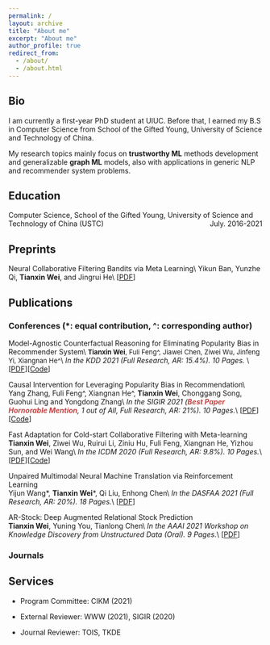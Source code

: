```yaml
---
permalink: /
layout: archive
title: "About me"
excerpt: "About me"
author_profile: true
redirect_from: 
  - /about/
  - /about.html
---
```


## Bio

I am currently a first-year PhD student at UIUC. Before that, I earned my B.S in Computer Science from School of the Gifted Young, University of Science and Technology of China. 

My research topics mainly focus on **trustworthy ML** methods development and generalizable **graph ML** models, also with applications in generic NLP and recommender system problems. 

<!-- Techniques that I'm interested in (but not limited to) are contrastive learning, graph neural network and causal inference. -->

## Education
Computer Science, School of the Gifted Young, University of Science and Technology of China (USTC) <span style="float:right;">July. 2016-2021</span>

<!-- # Research Experience


Visiting scholar in Prof. **Wei Wang** & **Yizhou Sun**’s group <span style="float:right;">July. 2019 - Sept.2019</span>  
Department of Computer Science, University of California, Los Angeles, USA 

Remote research intern in Prof. **Zhangyang Wang**’s group  	                                          <span style="float:right;">May. 2020 – Present</span>  
Department of Electrical & Computer Engineering, University of Texas at Austin, USA

Remote intern advised by Dr. **Ruirui Li** and Dr. **Oguz Elibol** in Amazon Alexa Group  	                            <span style="float:right;">Aug. 2020 – Present</span>

Research intern advised by Prof. **Xiangnan He**             <span style="float:right;">March. 2019 – Present</span>   
Department of Data Science, USTC, China  
Also co-advised by Dr. **Fuli Feng** in National University of Singapore -->


## Preprints
Neural Collaborative Filtering Bandits via Meta Learning\\
Yikun Ban, Yunzhe Qi, **Tianxin Wei**, and Jingrui He\\
[[PDF](https://arxiv.org/abs/2201.13395)]

## Publications
### Conferences (*: equal contribution, ^: corresponding author)
Model-Agnostic Counterfactual Reasoning for Eliminating Popularity Bias in Recommender System\\
<font size=2>**Tianxin Wei**, Fuli Feng^, Jiawei Chen, Ziwei Wu, Jinfeng Yi, Xiangnan He^</font>\\
*In the KDD 2021 (Full Research, AR: 15.4%). 10 Pages.* \\
[[PDF](https://arxiv.org/abs/2010.15363)][[Code](https://github.com/weitianxin/MACR)]

Causal Intervention for Leveraging Popularity Bias in Recommendation\\
Yang Zhang, Fuli Feng^, Xiangnan He^, **Tianxin Wei**, Chonggang Song, Guohui Ling and Yongdong Zhang\\
*In the SIGIR 2021 (**<font color='#c64444'>Best Paper Hornorable Mention</font>**, 1 out of All, Full Research, AR: 21%). 10 Pages.*\\
[[PDF](https://arxiv.org/abs/2105.06067)][[Code](https://github.com/zyang1580/PDA)]

Fast Adaptation for Cold-start Collaborative Filtering with Meta-learning  
**Tianxin Wei**, Ziwei Wu, Ruirui Li, Ziniu Hu, Fuli Feng, Xiangnan He, Yizhou Sun, and Wei Wang\\
*In the ICDM 2020 (Full Research, AR: 9.8%). 10 Pages.*\\
[[PDF](../files/ICDM_2020_MetaCF.pdf)][[Code](https://drive.google.com/file/d/1_UaPcCQLaEEWUCsMTRIgsvtWqorqsnUm/view?usp=sharing)]

Unpaired Multimodal Neural Machine Translation via Reinforcement Learning  
Yijun Wang*, **Tianxin Wei***, Qi Liu, Enhong Chen\\
*In the DASFAA 2021 (Full Research, AR: 20%). 18 Pages.*\\
[[PDF](https://www.springerprofessional.de/en/unpaired-multimodal-neural-machine-translation-via-reinforcement/19040758)]

AR-Stock: Deep Augmented Relational Stock Prediction  
**Tianxin Wei**, Yuning You, Tianlong Chen\\
*In the AAAI 2021 Workshop on Knowledge Discovery from Unstructured Data (Oral). 9 Pages.*\\
[[PDF](../files/AAAI21_ARStock.pdf)]

### Journals


## Services
* Program Committee: CIKM (2021)

* External Reviewer: WWW (2021), SIGIR (2020)

* Journal Reviewer: TOIS, TKDE

<!-- 
# Working Projects

**Conversational Gradient Recommendation**  
Working Paper 2021
Advisor: Prof. X

**Adversarial Training Method for Robustness in Natural Language Processing**  
Working Paper 2020
Advisor: Prof. Zhangyang Wang

**Automated Meta-path Discovery on Large-scale Knowledge Graph via Meta-learning**  
Working Paper 2020
Advisor: Prof. Yizhou Sun & Prof. Wei Wang


Zero parallel corpus Multimodal neural machine translation method. 		         <span style="float:right;">Number: CN110245364A</span>  
Enhong Chen, Qi Liu, Yijun Wang, **Tianxin Wei**

A meta-learning recommendation method for cold-start users.                                             <span style="float:right;">Being Processed</span>  
Xiangnan He, **Tianxin Wei**, Ziwei Wu, Fuli Feng

Mitigating popularity bias in recommendation system via causal inference                       <span style="float:right;">Being Processed</span>  
Xiangnan He, **Tianxin Wei**, Fuli Feng, Jiawei Chen, Jinfeng Yi -->





<script type="text/javascript" src="//rf.revolvermaps.com/0/0/8.js?i=50foqt3ndx5&amp;m=0&amp;c=ff0000&amp;cr1=ffffff&amp;f=arial&amp;l=33" async="async"></script>
<!-- 
<script type="text/javascript" src="//rf.revolvermaps.com/0/0/7.js?i=50xngc6dn6q&amp;m=0&amp;c=ff0000&amp;cr1=ffffff&amp;sx=0" async="async"></script> -->





